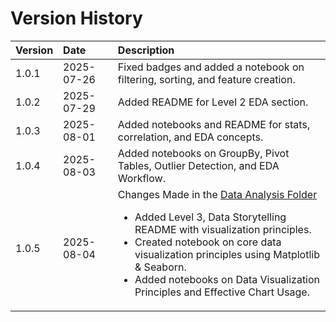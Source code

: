 # Version History


| Version | Date       | Description |
|:--------|:-----------|:------------|
| 1.0.1   | 2025-07-26 | Fixed badges and added a notebook on filtering, sorting, and feature creation. |
| 1.0.2   | 2025-07-29 | Added README for Level 2 EDA section. |
| 1.0.3   | 2025-08-01 | Added notebooks and README for stats, correlation, and EDA concepts. |
| 1.0.4   | 2025-08-03 | Added notebooks on GroupBy, Pivot Tables, Outlier Detection, and EDA Workflow. |
| 1.0.5   | 2025-08-04 | Changes Made in the [Data Analysis Folder](https://github.com/Tanu-N-Prabhu/Python/tree/master/Data%20Analysis)<ul><li>Added Level 3, Data Storytelling README with visualization principles.</li><li>Created notebook on core data visualization principles using Matplotlib & Seaborn.</li><li>Added notebooks on Data Visualization Principles and Effective Chart Usage.</li></ul>|   

